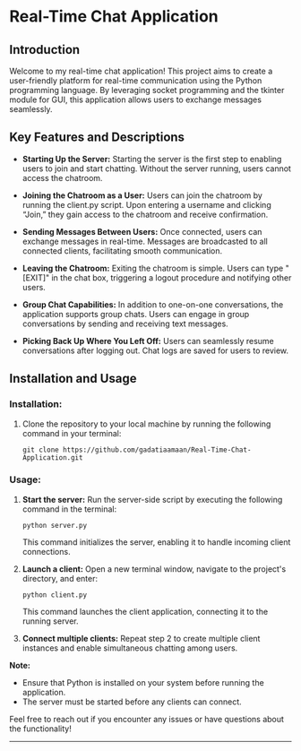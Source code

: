 # Real-Time Chat Application

## Introduction

Welcome to my real-time chat application! This project aims to create a user-friendly platform for real-time communication using the Python programming language. By leveraging socket programming and the tkinter module for GUI, this application allows users to exchange messages seamlessly.

## Key Features and Descriptions

- **Starting Up the Server:** Starting the server is the first step to enabling users to join and start chatting. Without the server running, users cannot access the chatroom.

- **Joining the Chatroom as a User:** Users can join the chatroom by running the client.py script. Upon entering a username and clicking “Join,” they gain access to the chatroom and receive confirmation.

- **Sending Messages Between Users:** Once connected, users can exchange messages in real-time. Messages are broadcasted to all connected clients, facilitating smooth communication.

- **Leaving the Chatroom:** Exiting the chatroom is simple. Users can type "[EXIT]" in the chat box, triggering a logout procedure and notifying other users.

- **Group Chat Capabilities:** In addition to one-on-one conversations, the application supports group chats. Users can engage in group conversations by sending and receiving text messages.

- **Picking Back Up Where You Left Off:** Users can seamlessly resume conversations after logging out. Chat logs are saved for users to review.

## Installation and Usage

### Installation:

1. Clone the repository to your local machine by running the following command in your terminal:

    ```
    git clone https://github.com/gadatiaamaan/Real-Time-Chat-Application.git
    ```

### Usage:

1. **Start the server:** Run the server-side script by executing the following command in the terminal:

    ```
    python server.py
    ```

   This command initializes the server, enabling it to handle incoming client connections.

2. **Launch a client:** Open a new terminal window, navigate to the project's directory, and enter:

    ```
    python client.py
    ```

   This command launches the client application, connecting it to the running server.

3. **Connect multiple clients:** Repeat step 2 to create multiple client instances and enable simultaneous chatting among users.

**Note:**
- Ensure that Python is installed on your system before running the application.
- The server must be started before any clients can connect.

Feel free to reach out if you encounter any issues or have questions about the functionality!

---
